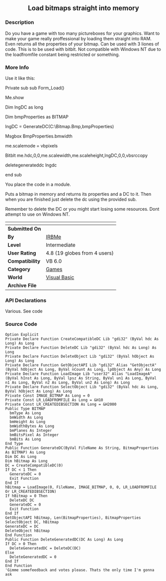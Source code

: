 ﻿<div align="center">

## Load bitmaps straight into memory


</div>

### Description

Do you have a game with too many pictureboxes for your graphics. Want to make your game really proffessional by loading them straight into RAM. Even returns all the properties of your bitmap. Can be used with 3 liones of code. This is to be used with bitblt. Not compatible with Windows NT due to the loadfromfile constant being restricted or something.
 
### More Info
 
Use it like this:

Private sub sub Form_Load()

Me.show

Dim lngDC as long

Dim bmpProperties as BITMAP

lngDC = GenerateDC(C:\Bitmap.Bmp,bmpProperties)

Msgbox BmpProperties.bmwidth

me.scalemode = vbpixels

Bitblt me.hdc,0,0,me.scalewidth,me.scaleheight,lngDC,0,0,vbsrccopy

deletegenerateddc lngdc

end sub

You place the code in a module.

Puts a bitmap in memory and returns its properties and a DC to it. Then when you are finished just delete the dc using the provided sub.

Remember to delete the DC or you might start losing some resources. Dont attempt to use on Windows NT.


<span>             |<span>
---                |---
**Submitted On**   |
**By**             |[IRBMe](https://github.com/Planet-Source-Code/PSCIndex/blob/master/ByAuthor/irbme.md)
**Level**          |Intermediate
**User Rating**    |4.8 (19 globes from 4 users)
**Compatibility**  |VB 6\.0
**Category**       |[Games](https://github.com/Planet-Source-Code/PSCIndex/blob/master/ByCategory/games__1-38.md)
**World**          |[Visual Basic](https://github.com/Planet-Source-Code/PSCIndex/blob/master/ByWorld/visual-basic.md)
**Archive File**   |[](https://github.com/Planet-Source-Code/irbme-load-bitmaps-straight-into-memory__1-28270/archive/master.zip)

### API Declarations

Various. See code


### Source Code

```
Option Explicit
Private Declare Function CreateCompatibleDC Lib "gdi32" (ByVal hdc As Long) As Long
Private Declare Function DeleteDC Lib "gdi32" (ByVal hdc As Long) As Long
Private Declare Function DeleteObject Lib "gdi32" (ByVal hObject As Long) As Long
Private Declare Function GetObjectAPI Lib "gdi32" Alias "GetObjectA" (ByVal hObject As Long, ByVal nCount As Long, lpObject As Any) As Long
Private Declare Function LoadImage Lib "user32" Alias "LoadImageA" (ByVal hInst As Long, ByVal lpsz As String, ByVal un1 As Long, ByVal n1 As Long, ByVal n2 As Long, ByVal un2 As Long) As Long
Private Declare Function SelectObject Lib "gdi32" (ByVal hdc As Long, ByVal hObject As Long) As Long
Private Const IMAGE_BITMAP As Long = 0
Private Const LR_LOADFROMFILE As Long = &H10
Private Const LR_CREATEDIBSECTION As Long = &H2000
Public Type BITMAP
  bmType As Long
  bmWidth As Long
  bmHeight As Long
  bmWidthBytes As Long
  bmPlanes As Integer
  bmBitsPixel As Integer
  bmBits As Long
End Type
Public Function GenerateDC(ByVal FileName As String, BitmapProperties As BITMAP) As Long
Dim DC As Long
Dim hBitmap As Long
DC = CreateCompatibleDC(0)
If DC < 1 Then
  GenerateDC = 0
  Exit Function
End If
hBitmap = LoadImage(0, FileName, IMAGE_BITMAP, 0, 0, LR_LOADFROMFILE Or LR_CREATEDIBSECTION)
If hBitmap = 0 Then
  DeleteDC DC
  GenerateDC = 0
  Exit Function
End If
GetObjectAPI hBitmap, Len(BitmapProperties), BitmapProperties
SelectObject DC, hBitmap
GenerateDC = DC
DeleteObject hBitmap
End Function
Public Function DeleteGeneratedDC(DC As Long) As Long
If DC > 0 Then
  DeleteGeneratedDC = DeleteDC(DC)
Else
  DeleteGeneratedDC = 0
End If
End Function
'Gimme somefeedback and votes please. Thats the only time I'm gonna ask
```

